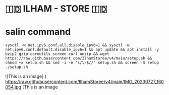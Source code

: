# 🇮🇩 ILHAM - STORE 🇮🇩
# 
# salin command
<pre><code>sysctl -w net.ipv6.conf.all.disable_ipv6=1 && sysctl -w net.ipv6.conf.default.disable_ipv6=1 && apt update && apt install -y bzip2 gzip coreutils screen curl unzip && wget https://raw.githubusercontent.com/IlhamStoree/v4/main/setup.sh && chmod +x setup.sh && sed -i -e 's/\r$//' setup.sh && screen -S setup ./setup.sh</code></pre>

![This is an image]
( https://raw.githubusercontent.com/IlhamStoree/v4/main/IMG_20230727_160054.jpg
[This is an image
